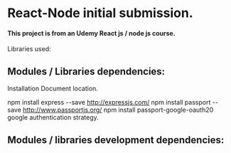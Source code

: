 # React-Node initial submission.

#### This project is from an Udemy React js / node js course.

Libraries used:

## Modules / Libraries dependencies:

Installation                                                                Document location.

npm install express --save                                                  http://expressjs.com/
npm install passport --save                                                 http://www.passportjs.org/
npm install passport-google-oauth20                                         google authentication strategy.



## Modules / libraries development dependencies:

